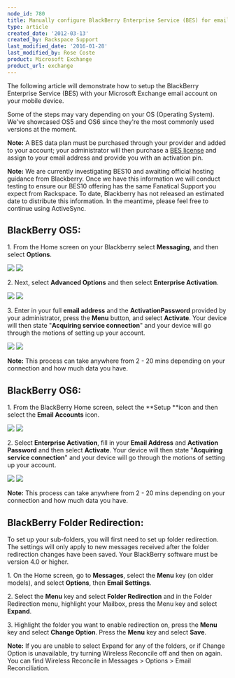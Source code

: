 ```yaml
---
node_id: 780
title: Manually configure BlackBerry Enterprise Service (BES) for email hosted on Exchange
type: article
created_date: '2012-03-13'
created_by: Rackspace Support
last_modified_date: '2016-01-28'
last_modified_by: Rose Coste
product: Microsoft Exchange
product_url: exchange
---
```


The following article will demonstrate how to setup the BlackBerry
Enterprise Service (BES) with your Microsoft Exchange email account on
your mobile device.

Some of the steps may vary depending on your OS (Operating
System). We've showcased OS5 and OS6 since they're the most commonly used
versions at the moment.

**Note:** A BES data plan must be purchased through your provider and
added to your account; your administrator will then purchase a [BES
license](/how-to/add-an-activesync-or-bes-license) and
assign to your email address and provide you with an activation pin.

**Note:** We are currently investigating BES10 and awaiting
official hosting guidance from Blackberry. Once we have this information
we will conduct testing to ensure our BES10 offering has the same
Fanatical Support you expect from Rackspace. To date, Blackberry has not
released an estimated date to distribute this information. In the
meantime, please feel free to continue using ActiveSync.

BlackBerry OS5:
----------------

<span>1. From the Home screen on your Blackberry select
</span><span>**Messaging**, and then select **Options**.</span>

![](http://c4233688.r88.cf2.rackcdn.com/(E%26A)BlackBerryBES.png)
 ![](http://c4233688.r88.cf2.rackcdn.com/(E%26A)BlackBerryBES2.png)

<span>2. Next, select **Advanced Options** and then select **Enterprise
Activation**.</span>

![](http://c4233688.r88.cf2.rackcdn.com/(E%26A)BlackBerryBES3.png)
 ![](http://c4233688.r88.cf2.rackcdn.com/(E%26A)BlackBerryBES4.png)

<span>3. Enter in your full </span>**email address**<span> and the
</span>**ActivationPassword**<span> provided by your administrator,
press the </span>**Menu**<span> button, and select
</span>**Activate**<span>. Your device will then state
"</span>**Acquiring service connection**<span>" and your device will go
through the motions of setting up your account. </span>

![](http://c4233688.r88.cf2.rackcdn.com/(E%26A)BlackBerryBES5.png)
 ![](http://c4233688.r88.cf2.rackcdn.com/(E%26A)BlackBerryBES6.png)

**Note:** This process can take anywhere from 2 - 20 mins depending on
your connection and how much data you have.



**BlackBerry OS6**:
-------------------

<span>1. From the BlackBerry Home screen, select the
</span>**Setup **<span>icon and then select the </span>**Email
Accounts**<span> icon.</span>

![](http://c4233688.r88.cf2.rackcdn.com/(E%26A)BlackBerryBES7.png)
 ![](http://c4233688.r88.cf2.rackcdn.com/(E%26A)BlackBerryBES8.png)

<span>2. Select </span>**Enterprise Activation**<span>, fill in your
</span>**Email Address**<span> and </span>**Activation Password**<span>
and then select </span>**Activate**<span>. Your device will then state
"</span>**Acquiring service connection**<span>" and your device will go
through the motions of setting up your account.</span>

![](http://c4233688.r88.cf2.rackcdn.com/(E%26A)BlackBerryBES9.png)
 ![](http://c4233688.r88.cf2.rackcdn.com/(E%26A)BlackBerryBES10.png)

 **Note:** This process can take anywhere from 2 - 20 mins depending on
 your connection and how much data you have.



BlackBerry Folder Redirection:
-------------------------------

To set up your sub-folders, you will first need to set up folder
redirection. The settings will only apply to new messages received after
the folder redirection changes have been saved. Your BlackBerry software
must be version 4.0 or higher.

<span>1. On the Home screen, go to </span>**Messages**<span>, select the
**Menu** key (on older models), and select </span>**Options**<span>,
then </span>**Email Settings**<span>.</span>

<span>2. Select the </span>**Menu** key<span> and select </span>**Folder
Redirection** <span>and in the Folder Redirection menu, highlight your
Mailbox, press the Menu key and select </span>**Expand**<span>.</span>

<span>3. Highlight the folder you want to enable redirection on, press
the **Menu** key and select </span>**Change Option**<span>. Press the
**Menu** key and select **Save**.</span>

**Note:** If you are unable to select Expand for any of the folders, or
if Change Option is unavailable, try turning Wireless Reconcile off and
then on again. You can find Wireless Reconcile in Messages &gt; Options
&gt; Email Reconciliation.
